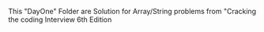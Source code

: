 This "DayOne" Folder are Solution for Array/String problems from "Cracking the coding Interview 6th Edition
